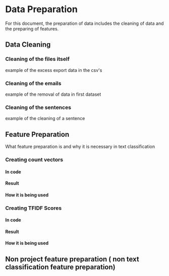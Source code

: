 # Data Preparation
For this document, the preparation of data includes the cleaning of data and the preparing of features. 

## Data Cleaning 
### Cleaning of the files itself 
example of the excess export data in the csv's 


### Cleaning of the emails
example of the removal of data in first dataset


### Cleaning of the sentences
example of the cleaning of a sentence


## Feature Preparation
What feature preparation is and why it is necessary in text classification

### Creating count vectors 

#### In code 

#### Result

#### How it is being used

### Creating TFIDF Scores

#### In code 

#### Result 

#### How it is being used


## Non project feature preparation ( non text classification feature preparation)

